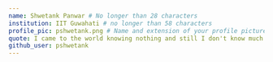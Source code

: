 ```yaml
---
name: Shwetank Panwar # No longer than 28 characters
institution: IIT Guwahati # no longer than 58 characters
profile_pic: pshwetank.png # Name and extension of your profile picture(ex. mona.png) The picture must be squared and 544px on width and height.
quote: I came to the world knowing nothing and still I don't know much about where I am heading. # no longer than 100 characters, avoid using quotes(") to guarantee the format remains the same.
github_user: pshwetank
---
```

